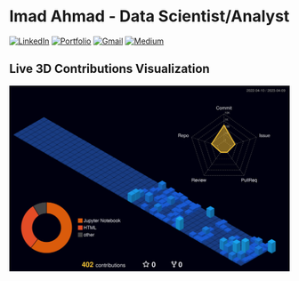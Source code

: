 # Imad Ahmad - Data Scientist/Analyst
[![LinkedIn](https://img.shields.io/badge/linkedin-%230077B5.svg?style=for-the-badge&logo=linkedin&logoColor=white)](https://www.linkedin.com/in/imad-ahmad-2aab5a56/)
[![Portfolio](https://img.shields.io/badge/Portfolio-%23000000.svg?style=for-the-badge&logo=firefox&logoColor=#FF7139)](https://imadahmad.ca)
[![Gmail](https://img.shields.io/badge/Gmail-D14836?style=for-the-badge&logo=gmail&logoColor=white)](mailto:imadahmad97@yahoo.ca)
[![Medium](https://img.shields.io/badge/Medium-12100E?style=for-the-badge&logo=medium&logoColor=white)](https://medium.com/@imadahmad97)

## Live 3D Contributions Visualization
![Github Contributions 3D Visualization](/profile-3d-contrib/profile-night-view.svg)

